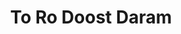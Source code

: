 ---
title: To Ro Doost Daram
layout: post
categories: [maziar_fallahi]
type: main
file: /assets/music/maziar_fallahi-to-ro-doost-daram.mp3
---